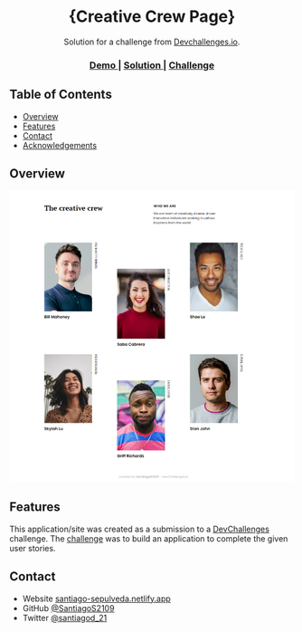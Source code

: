 <h1 align="center">{Creative Crew Page}</h1>

<div align="center">
   Solution for a challenge from  <a href="http://devchallenges.io" target="_blank">Devchallenges.io</a>.
</div>

<div align="center">
  <h3>
    <a href="https://santiagos2109-creative-crew.netlify.app">
      Demo
    </a>
    <span> | </span>
    <a href="https://github.com/SantiagoS2109/Creative-crew-page">
      Solution
    </a>
    <span> | </span>
    <a href="https://devchallenges.io/challenges/wBunSb7FPrIepJZAg0sY">
      Challenge
    </a>
  </h3>
</div>

<!-- TABLE OF CONTENTS -->

## Table of Contents

- [Overview](#overview)
- [Features](#features)
- [Contact](#contact)
- [Acknowledgements](#acknowledgements)

<!-- OVERVIEW -->

## Overview

![screenshot](https://github.com/SantiagoS2109/Creative-crew-page/blob/main/Creative-crew-page.png)


## Features


This application/site was created as a submission to a [DevChallenges](https://devchallenges.io/challenges) challenge. The [challenge](https://devchallenges.io/challenges/wBunSb7FPrIepJZAg0sY) was to build an application to complete the given user stories.

## Contact

- Website [santiago-sepulveda.netlify.app](https://santiago-sepulveda.netlify.app)
- GitHub [@SantiagoS2109](https://github.com/SantiagoS2109)
- Twitter [@santiagod_21](https://twitter.com/santiagod_21)

